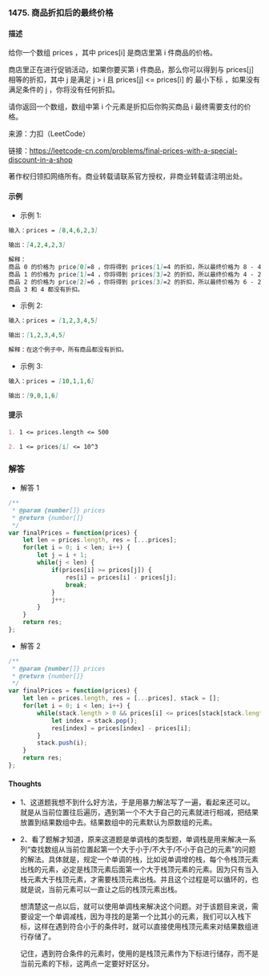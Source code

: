 ### 1475. 商品折扣后的最终价格

#### 描述

给你一个数组 prices ，其中 prices[i] 是商店里第 i 件商品的价格。

商店里正在进行促销活动，如果你要买第 i 件商品，那么你可以得到与 prices[j] 相等的折扣，其中 j 是满足 j > i 且 prices[j] <= prices[i] 的 最小下标 ，如果没有满足条件的 j ，你将没有任何折扣。

请你返回一个数组，数组中第 i 个元素是折扣后你购买商品 i 最终需要支付的价格。

来源：力扣（LeetCode）

链接：https://leetcode-cn.com/problems/final-prices-with-a-special-discount-in-a-shop

著作权归领扣网络所有。商业转载请联系官方授权，非商业转载请注明出处。

#### 示例

+ 示例 1:
```md
输入：prices = [8,4,6,2,3]

输出：[4,2,4,2,3]

解释：
商品 0 的价格为 price[0]=8 ，你将得到 prices[1]=4 的折扣，所以最终价格为 8 - 4 = 4 。
商品 1 的价格为 price[1]=4 ，你将得到 prices[3]=2 的折扣，所以最终价格为 4 - 2 = 2 。
商品 2 的价格为 price[2]=6 ，你将得到 prices[3]=2 的折扣，所以最终价格为 6 - 2 = 4 。
商品 3 和 4 都没有折扣。
```
+ 示例 2:
```md
输入：prices = [1,2,3,4,5]

输出：[1,2,3,4,5]

解释：在这个例子中，所有商品都没有折扣。
```
+ 示例 3:
```md
输入：prices = [10,1,1,6]

输出：[9,0,1,6]
```


#### 提示
```md
1. 1 <= prices.length <= 500

2. 1 <= prices[i] <= 10^3
```

### 解答

+ 解答 1
```js
/**
 * @param {number[]} prices
 * @return {number[]}
 */
var finalPrices = function(prices) {
    let len = prices.length, res = [...prices];
    for(let i = 0; i < len; i++) {
        let j = i + 1;
        while(j < len) {
            if(prices[i] >= prices[j]) {
                res[i] = prices[i] - prices[j];
                break;
            }
            j++;
        }
    }
    return res;
};
```

+ 解答 2
```js
/**
 * @param {number[]} prices
 * @return {number[]}
 */
var finalPrices = function(prices) {
    let len = prices.length, res = [...prices], stack = [];
    for(let i = 0; i < len; i++) {
        while(stack.length > 0 && prices[i] <= prices[stack[stack.length - 1]]) {
            let index = stack.pop();
            res[index] = prices[index] - prices[i];
        }
        stack.push(i);
    }
    return res;
};
```

#### Thoughts

+ 1、这道题我想不到什么好方法，于是用暴力解法写了一遍，看起来还可以。就是从当前位置往后遍历，遇到第一个不大于自己的元素就进行相减，把结果放置到结果数组中去。结果数组中的元素默认为原数组的元素。

+ 2、看了题解才知道，原来这道题是单调栈的类型题，单调栈是用来解决一系列“查找数组从当前位置起第一个大于小于/不大于/不小于自己的元素”的问题的解法。具体就是，规定一个单调的栈，比如说单调增的栈，每个令栈顶元素出栈的元素，必定是栈顶元素后面第一个大于栈顶元素的元素。因为只有当入栈元素大于栈顶元素，才需要栈顶元素出栈。并且这个过程是可以循环的，也就是说，当前元素可以一直让之后的栈顶元素出栈。

  想清楚这一点以后，就可以使用单调栈来解决这个问题。对于该题目来说，需要设定一个单调减栈，因为寻找的是第一个比其小的元素，我们可以入栈下标，这样在遇到符合小于的条件时，就可以直接使用栈顶元素来对结果数组进行存储了。

  记住，遇到符合条件的元素时，使用的是栈顶元素作为下标进行储存，而不是当前元素的下标，这两点一定要好好区分。